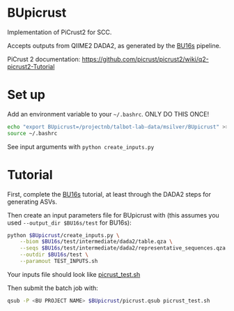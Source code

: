 # BUpicrust
Implementation of PiCrust2 for SCC.

Accepts outputs from QIIME2 DADA2, as generated by the [BU16s](https://github.com/Boston-University-Microbiome-Initiative/BU16s) pipeline.

PiCrust 2 documentation: https://github.com/picrust/picrust2/wiki/q2-picrust2-Tutorial

# Set up
Add an environment variable to your `~/.bashrc`. ONLY DO THIS ONCE!
```bash
echo "export BUpicrust=/projectnb/talbot-lab-data/msilver/BUpicrust" >> ~/.bashrc
source ~/.bashrc
```
See input arguments with `python create_inputs.py`

# Tutorial
First, complete the [BU16s](https://github.com/Boston-University-Microbiome-Initiative/BU16s) tutorial, at least through the DADA2 steps for generating ASVs.

Then create an input parameters file for BUpicrust with (this assumes you used `--output_dir $BU16s/test` for BU16s):
```bash
python $BUpicrust/create_inputs.py \
    --biom $BU16s/test/intermediate/dada2/table.qza \
    --seqs $BU16s/test/intermediate/dada2/representative_sequences.qza \
    --outdir $BU16s/test \
    --paramout TEST_INPUTS.sh
```

Your inputs file should look like [picrust_test.sh](picrust_test.sh) 

Then submit the batch job with:
```bash
qsub -P <BU PROJECT NAME> $BUpicrust/picrust.qsub picrust_test.sh
```